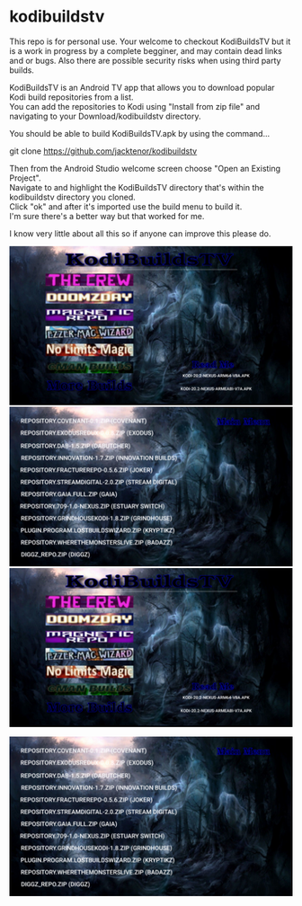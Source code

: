 # kodibuildstv
This repo is for personal use. Your welcome to checkout KodiBuildsTV but it is a work in progress 
by a complete begginer, and may contain dead links and or bugs.
Also there are possible security risks when using third party builds.                                  

KodiBuildsTV is an Android TV app that allows you to download popular Kodi build repositories from a list.                                          
You can add the repositories to Kodi using "Install from zip file" and navigating to your Download/kodibuildstv directory.                              

You should be able to build KodiBuildsTV.apk by using the command...                                          

git clone https://github.com/jacktenor/kodibuildstv                                                       

Then from the Android Studio welcome screen choose "Open an Existing Project".                                    
Navigate to and highlight the KodiBuildsTV directory that's within the kodibuildstv directory you cloned.                            
Click "ok" and after it's imported use the build menu to build it.                                           
I'm sure there's a better way but that worked for me.                                                 

I know very little about all this so if anyone can improve this please do.

![Screenshot](large1.png)
![Screenshot](large2.png)
![alt text](https://github.com/jacktenor/kodibuildstv/blob/master/large1.png?raw=true)


![alt text](https://github.com/jacktenor/kodibuildstv/blob/master/large2.png?raw=true)



